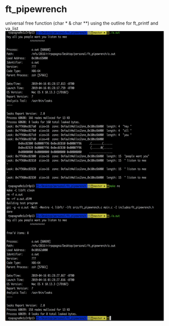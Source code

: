 # ft_pipewrench
universal free function (char * & char **)
using the outline for ft_printf and va_list
<img src="https://github.com/rpeepz/ft_pipewrench/blob/master/Screen%20Shot%202019-04-16%20at%201.29.31%20AM.png" height="924" width="603">
